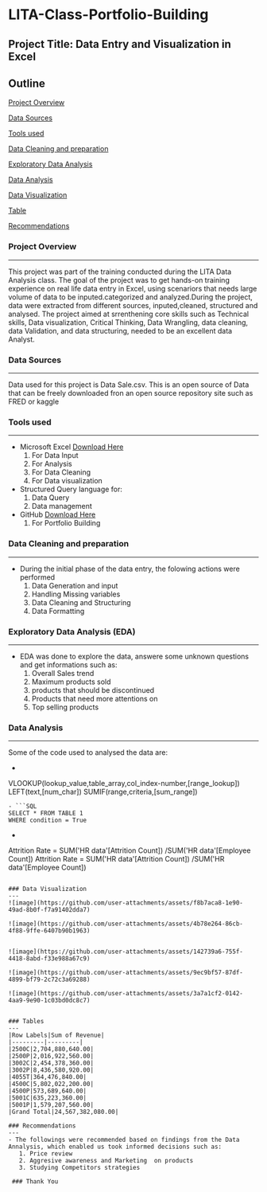 # LITA-Class-Portfolio-Building

## Project Title: Data Entry and Visualization in Excel

## Outline
[Project Overview](#project-overview)

[Data Sources](#Data-sources)

[Tools used](#tools-used)

[Data Cleaning and preparation](#data-cleaning-and-preparation) 

[Exploratory Data Analysis](#exploratory-data-analysis)

[Data Analysis](#data-analysis)

[Data Visualization](#data-visualization)

[Table](#table)

[Recommendations](#recommendations)

### Project Overview
---
This project was part of the training conducted during the LITA Data Analysis class. The goal of the project was to get hands-on training experience on real life data entry in Excel, using scenariors that needs large volume of data to be inputed.categorized and analyzed.During the project, data were extracted from different sources, inputed,cleaned, structured and analysed. The project aimed at srrenthening core skills such as Technical skills, Data visualization, Critical Thinking, Data Wrangling, data cleaning, data Validation, and data structuring, needed to be an excellent data Analyst.

### Data Sources
---
Data used for this project is Data Sale.csv. This is an open source of Data that can be freely downloaded fron an open source repository site such as FRED or kaggle 

### Tools used
---
-  Microsoft Excel [Download Here](https://www.microsoftexcel.com)
     1. For Data Input
     2. For Analysis
     3. For Data Cleaning
     4. For Data visualization
-  Structured Query language for:
     1. Data Query
     2. Data management
-  GitHub [Download Here](https://www.github.com)
     1. For Portfolio Building 
    
### Data Cleaning and preparation
---
- During the initial phase of the data entry, the folowing actions were performed
     1. Data Generation and input
     2. Handling Missing variables
     3. Data Cleaning and Structuring
     4. Data Formatting

### Exploratory Data Analysis (EDA)
---
- EDA was done to explore the data, answere some unknown questions and get informations such as: 
    1. Overall Sales trend
    2. Maximum products sold
    3. products that should be discontinued
    4. Products that need more attentions on
    5. Top selling products

### Data Analysis
---
Some of the code used to analysed the data are:
- ```Excel
VLOOKUP(lookup_value,table_array,col_index-number,[range_lookup])
LEFT(text,[num_char])
SUMIF(range,criteria,[sum_range])
```
- ```SQL
SELECT * FROM TABLE 1
WHERE condition = True
```
- ```Power Bi
Attrition Rate = SUM('HR data'[Attrition Count]) /SUM('HR data'[Employee Count])
Attrition Rate = SUM('HR data'[Attrition Count]) /SUM('HR data'[Employee Count])
```

### Data Visualization
---
![image](https://github.com/user-attachments/assets/f8b7aca8-1e90-49ad-8b0f-f7a91402dda7)

![image](https://github.com/user-attachments/assets/4b78e264-86cb-4f88-9ffe-6407b90b1963)


![image](https://github.com/user-attachments/assets/142739a6-755f-4418-8abd-f33e988a67c9)

![image](https://github.com/user-attachments/assets/9ec9bf57-87df-4899-bf79-2c72c3a69288)

![image](https://github.com/user-attachments/assets/3a7a1cf2-0142-4aa9-9e90-1c03bd0dc8c7)


### Tables
---
|Row Labels|Sum of Revenue|
|---------|---------|
|2500C|2,704,880,640.00|
|2500P|2,016,922,560.00|
|3002C|2,454,378,360.00|
|3002P|8,436,580,920.00|
|4055T|364,476,840.00|
|4500C|5,802,022,200.00|
|4500P|573,689,640.00|
|5001C|635,223,360.00|
|5001P|1,579,207,560.00|
|Grand Total|24,567,382,080.00|

### Recommendations
---
- The followings were recommended based on findings from the Data Annalysis, which enabled us took informed decisions such as:
   1. Price review
   2. Aggresive awareness and Marketing  on products
   3. Studying Competitors strategies 
 
 ### Thank You
 
 
